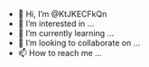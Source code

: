- 👋 Hi, I’m @KtJKECFkQn
- 👀 I’m interested in ...
- 🌱 I’m currently learning ...
- 💞️ I’m looking to collaborate on ...
- 📫 How to reach me ...

<!---
KtJKECFkQn/KtJKECFkQn is a ✨ special ✨ repository because its `README.md` (this file) appears on your GitHub profile.
You can click the Preview link to take a look at your changes.
--->
